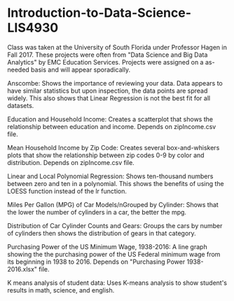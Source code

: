 # Introduction-to-Data-Science-LIS4930
Class was taken at the University of South Florida under Professor Hagen in
Fall 2017. These projects were often from "Data Science and Big Data Analytics"
by EMC Education Services. Projects were assigned on a as-needed basis and will
appear sporadically.

Anscombe: Shows the importance of reviewing your data. Data appears to have similar
statistics but upon inspection, the data points are spread widely. This also 
shows that Linear Regression is not the best fit for all datasets. 

Education and Household Income: Creates a scatterplot that shows the relationship between
education and income. Depends on zipIncome.csv file. 

Mean Household Income by Zip Code: Creates several box-and-whiskers plots that 
show the relationship between zip codes 0-9 by color and distribution. Depends 
on zipIncome.csv file. 

Linear and Local Polynomial Regression: Shows ten-thousand numbers between zero 
and ten in a polynomial. This shows the benefits of using the LOESS function
instead of the lr function. 

Miles Per Gallon (MPG) of Car Models/nGrouped by Cylinder: Shows that the lower
the number of cylinders in a car, the better the mpg.

Distribution of Car Cylinder Counts and Gears: Groups the cars by number of
cylinders then shows the distribution of gears in that category. 

Purchasing Power of the US Minimum Wage, 1938-2016: A line graph showing the the 
purchasing power of the US Federal minimum wage from its beginning in 1938 to 
2016. Depends on "Purchasing Power 1938-2016.xlsx" file. 

K means analysis of student data: Uses K-means analysis to show student's results
in math, science, and english. 
